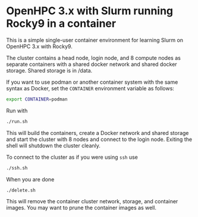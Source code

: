 # OpenHPC 3.x with Slurm running Rocky9 in a container

This is a simple single-user container environment for learning Slurm on OpenHPC 3.x with Rocky9.

The cluster contains a head node, login node, and 8 compute nodes as separate containers with a shared docker network and shared docker storage.  Shared storage is in /data.

If you want to use podman or another container system with the same syntax as Docker, set the `CONTAINER` environment variable as follows:

```bash
export CONTAINER=podman
```

Run with
```bash
./run.sh
```

This will build the containers, create a Docker network and shared storage and start the cluster with 8 nodes and connect to the login node.  Exiting the shell will shutdown the cluster cleanly.

To connect to the cluster as if you were using `ssh` use 
```bash
./ssh.sh
```

When you are done
```bash
./delete.sh
```

This will remove the container cluster network, storage, and container images.  You may want to prune the container images as well.

